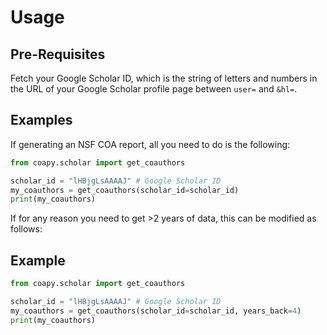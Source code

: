 # Usage

## Pre-Requisites

Fetch your Google Scholar ID, which is the string of letters and numbers in the URL of your Google Scholar profile page between `user=` and `&hl=`.

## Examples

If generating an NSF COA report, all you need to do is the following:

```python
from coapy.scholar import get_coauthors

scholar_id = "lHBjgLsAAAAJ" # Google Scholar ID
my_coauthors = get_coauthors(scholar_id=scholar_id)
print(my_coauthors)
```

If for any reason you need to get >2 years of data, this can be modified as follows:


## Example

```python
from coapy.scholar import get_coauthors

scholar_id = "lHBjgLsAAAAJ" # Google Scholar ID
my_coauthors = get_coauthors(scholar_id=scholar_id, years_back=4)
print(my_coauthors)
```
